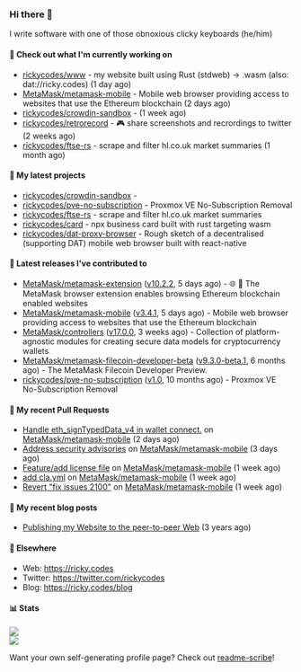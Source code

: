 ### Hi there 👋

I write software with one of those obnoxious clicky keyboards (he/him) 

#### 👀 Check out what I'm currently working on

- [rickycodes/www](https://github.com/rickycodes/www) - my website built using Rust (stdweb) → .wasm (also: dat://ricky.codes) (1 day ago)
- [MetaMask/metamask-mobile](https://github.com/MetaMask/metamask-mobile) - Mobile web browser providing access to websites that use the Ethereum blockchain (2 days ago)
- [rickycodes/crowdin-sandbox](https://github.com/rickycodes/crowdin-sandbox) -  (1 week ago)
- [rickycodes/retrorecord](https://github.com/rickycodes/retrorecord) - 🎮 share screenshots and recrordings to twitter (2 weeks ago)
- [rickycodes/ftse-rs](https://github.com/rickycodes/ftse-rs) - scrape and filter hl.co.uk market summaries (1 month ago)

#### 🌱 My latest projects

- [rickycodes/crowdin-sandbox](https://github.com/rickycodes/crowdin-sandbox) - 
- [rickycodes/pve-no-subscription](https://github.com/rickycodes/pve-no-subscription) - Proxmox VE No-Subscription Removal
- [rickycodes/ftse-rs](https://github.com/rickycodes/ftse-rs) - scrape and filter hl.co.uk market summaries
- [rickycodes/card](https://github.com/rickycodes/card) - npx business card built with rust targeting wasm
- [rickycodes/dat-proxy-browser](https://github.com/rickycodes/dat-proxy-browser) - Rough sketch of a decentralised (supporting DAT) mobile web browser built with react-native

#### 🔭 Latest releases I've contributed to

- [MetaMask/metamask-extension](https://github.com/MetaMask/metamask-extension) ([v10.2.2](https://github.com/MetaMask/metamask-extension/releases/tag/v10.2.2), 5 days ago) - :globe_with_meridians: :electric_plug: The MetaMask browser extension enables browsing Ethereum blockchain enabled websites
- [MetaMask/metamask-mobile](https://github.com/MetaMask/metamask-mobile) ([v3.4.1](https://github.com/MetaMask/metamask-mobile/releases/tag/v3.4.1), 5 days ago) - Mobile web browser providing access to websites that use the Ethereum blockchain
- [MetaMask/controllers](https://github.com/MetaMask/controllers) ([v17.0.0](https://github.com/MetaMask/controllers/releases/tag/v17.0.0), 3 weeks ago) - Collection of platform-agnostic modules for creating secure data models for cryptocurrency wallets
- [MetaMask/metamask-filecoin-developer-beta](https://github.com/MetaMask/metamask-filecoin-developer-beta) ([v9.3.0-beta.1](https://github.com/MetaMask/metamask-filecoin-developer-beta/releases/tag/v9.3.0-beta.1), 6 months ago) - The MetaMask Filecoin Developer Preview.
- [rickycodes/pve-no-subscription](https://github.com/rickycodes/pve-no-subscription) ([v1.0](https://github.com/rickycodes/pve-no-subscription/releases/tag/v1.0), 10 months ago) - Proxmox VE No-Subscription Removal

#### 🔨 My recent Pull Requests

- [Handle eth_signTypedData_v4 in wallet connect.](https://github.com/MetaMask/metamask-mobile/pull/3291) on [MetaMask/metamask-mobile](https://github.com/MetaMask/metamask-mobile) (2 days ago)
- [Address security advisories](https://github.com/MetaMask/metamask-mobile/pull/3280) on [MetaMask/metamask-mobile](https://github.com/MetaMask/metamask-mobile) (3 days ago)
- [Feature/add license file](https://github.com/MetaMask/metamask-mobile/pull/3254) on [MetaMask/metamask-mobile](https://github.com/MetaMask/metamask-mobile) (1 week ago)
- [add cla.yml](https://github.com/MetaMask/metamask-mobile/pull/3251) on [MetaMask/metamask-mobile](https://github.com/MetaMask/metamask-mobile) (1 week ago)
- [Revert &#34;fix issues 2100&#34;](https://github.com/MetaMask/metamask-mobile/pull/3248) on [MetaMask/metamask-mobile](https://github.com/MetaMask/metamask-mobile) (1 week ago)

#### 📜 My recent blog posts

- [Publishing my Website to the peer-to-peer Web](//ricky.codes/blog/posts/publishing-to-the-peer-to-peer-web/) (3 years ago)

#### 🔗 Elsewhere

- Web: https://ricky.codes
- Twitter: https://twitter.com/rickycodes
- Blog: https://ricky.codes/blog

#### 📊 Stats

<p>
<img src='https://github-readme-stats.vercel.app/api?username=rickycodes&show_icons=true&theme=dark&icon_color=eee' /><br />
<img src='https://github-readme-stats.vercel.app/api/top-langs/?username=rickycodes&theme=dark' />
</p>

Want your own self-generating profile page? Check out [readme-scribe](https://github.com/muesli/readme-scribe)!
